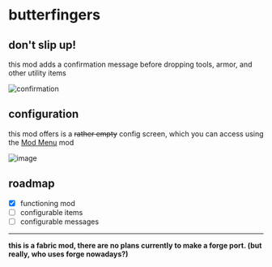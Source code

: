 # butterfingers

## don't slip up!

this mod adds a confirmation message before dropping tools, armor, and other utility items

![confirmation](https://github.com/sylvxa/butterfingers/assets/92600501/80343e58-b61a-4141-a4d2-c58bf4f6177f)

## configuration

this mod offers is a ~~rather empty~~ config screen, which you can access using the [Mod Menu](https://modrinth.com/mod/modmenu) mod

![image](https://github.com/sylvxa/butterfingers/assets/92600501/3f66a408-dbc0-4001-b6a2-6ed4506d7322)

## roadmap

- [x] functioning mod
- [ ] configurable items
- [ ] configurable messages

---

**this is a fabric mod, there are no plans currently to make a forge port. (but really, who uses forge nowadays?)**
